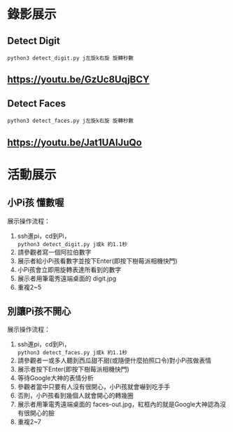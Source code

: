 # 錄影展示
## Detect Digit
`python3 detect_digit.py j左旋k右旋 旋轉秒數`
## https://youtu.be/GzUc8UqjBCY
## Detect Faces
`python3 detect_faces.py j左旋k右旋 旋轉秒數`
## https://youtu.be/Jat1UAIJuQo
# 活動展示
## 小Pi孩 懂數喔
展示操作流程：
1. ssh進pi，cd到Pi，  
`python3 detect_digit.py j或k 約1.1秒`
2. 請參觀者寫一個阿拉伯數字
3. 展示者給小Pi孩看數字並按下Enter(即按下樹莓派相機快門)
4. 小Pi孩會立即用旋轉表達所看到的數字
5. 展示者用筆電秀遠端桌面的 digit.jpg
6. 重複2~5
## 別讓Pi孩不開心
展示操作流程：
1. ssh進pi，cd到Pi，  
`python3 detect_faces.py j或k 約1.1秒`
2. 請參觀者一或多人聽到西瓜甜不甜(或隨便什麼拍照口令)對小Pi孩做表情
3. 展示者按下Enter(即按下樹莓派相機快門)
4. 等待Google大神的表情分析
5. 參觀者當中只要有人沒有很開心，小Pi孩就會嚇到吃手手
6. 否則，小Pi孩看到幾個人就會開心的轉幾圈
7. 展示者用筆電秀遠端桌面的 faces-out.jpg，紅框內的就是Google大神認為沒有很開心的臉
8. 重複2~7